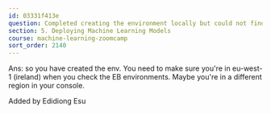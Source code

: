 ```yaml
---
id: 03331f413e
question: Completed creating the environment locally but could not find the environment on AWS.
section: 5. Deploying Machine Learning Models
course: machine-learning-zoomcamp
sort_order: 2140
---
```


Ans: so you have created the env. You need to make sure you're in eu-west-1 (ireland) when you check the EB environments. Maybe you're in a different region in your console.

Added by Edidiong Esu

